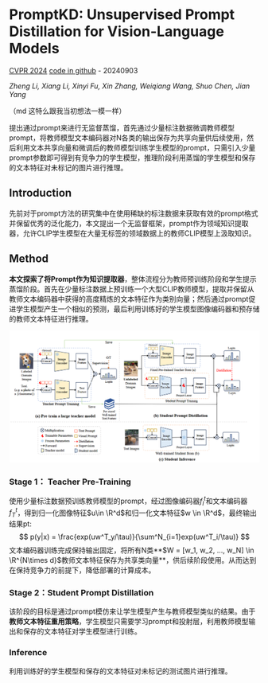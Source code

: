 # PromptKD: Unsupervised Prompt Distillation for Vision-Language Models

[CVPR 2024](https://openaccess.thecvf.com/content/CVPR2024/html/Li_PromptKD_Unsupervised_Prompt_Distillation_for_Vision-Language_Models_CVPR_2024_paper.html)	[code in github](https://github.com/zhengli97/PromptKD)	-	20240903

*Zheng Li, Xiang Li, Xinyi Fu, Xin Zhang, Weiqiang Wang, Shuo Chen, Jian Yang*

（md 这特么跟我当初想法一模一样）

提出通过prompt来进行无监督蒸馏，首先通过少量标注数据微调教师模型prompt，将教师模型文本编码器对N各类的输出保存为共享向量供后续使用，然后利用文本共享向量和微调后的教师模型训练学生模型的prompt，只需引入少量prompt参数即可得到有竞争力的学生模型，推理阶段利用蒸馏的学生模型和保存的文本特征对未标记的图片进行推理。

## Introduction 

先前对于prompt方法的研究集中在使用稀缺的标注数据来获取有效的prompt格式并保留优秀的泛化能力，本文提出一个无监督框架，prompt作为领域知识提取器，允许CLIP学生模型在大量无标签的领域数据上的教师CLIP模型上汲取知识。

## Method

**本文探索了将Prompt作为知识提取器**，整体流程分为教师预训练阶段和学生提示蒸馏阶段。首先在少量标注数据上预训练一个大型CLIP教师模型，提取并保留从教师文本编码器中获得的高度精炼的文本特征作为类别向量；然后通过prompt促进学生模型产生一个相似的预测，最后利用训练好的学生模型图像编码器和预存储的教师文本特征进行推理。

![image-20240903190908802](imgs/image-20240903190908802.png)

### Stage 1： Teacher Pre-Training

使用少量标注数据预训练教师模型的prompt，经过图像编码器$f_I^t$和文本编码器$f_T^t$，得到归一化图像特征$u\in \R^d$和归一化文本特征$w \in \R^d$，最终输出结果pt:
$$
p(y|x) = \frac{exp(uw^T_y/\tau)}{\sum^N_{i=1}exp(uw^T_i/\tau)}
$$
文本编码器训练完成保持输出固定，将所有N类**$W = [w_1, w_2, ..., w_N] \in \R^{N\times d}$教师文本特征保存为共享类向量**，供后续阶段使用。从而达到在保持竞争力的前提下，降低部署的计算成本。

### Stage 2：Student Prompt Distillation

该阶段的目标是通过prompt模仿来让学生模型产生与教师模型类似的结果。由于**教师文本特征重用策略**，学生模型只需要学习prompt和投射层，利用教师模型输出和保存的文本特征对学生模型进行训练。

### Inference

利用训练好的学生模型和保存的文本特征对未标记的测试图片进行推理。